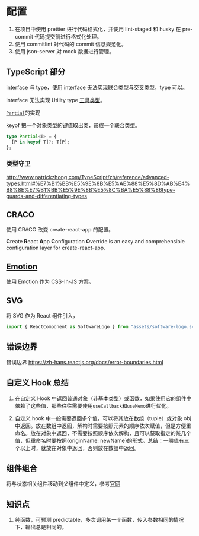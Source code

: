 # 配置

1. 在项目中使用 prettier 进行代码格式化，并使用 lint-staged 和 husky 在 pre-commit 代码提交前进行格式化处理。
2. 使用 commitlint 对代码的 commit 信息规范化。
3. 使用 json-server 对 mock 数据进行管理。

## TypeScript 部分

interface 与 type，使用 interface 无法实现联合类型与交叉类型，type 可以。

interface 无法实现 Utility type [工具类型](http://www.patrickzhong.com/TypeScript/zh/reference/utility-types.html#实用工具类型)。

[`Partial`](http://www.patrickzhong.com/TypeScript/zh/reference/utility-types.html#partialtype)的实现

keyof 把一个对象类型的键值取出类，形成一个联合类型。

```ts
type Partial<T> = {
  [P in keyof T]?: T[P];
};
```

### 类型守卫

http://www.patrickzhong.com/TypeScript/zh/reference/advanced-types.html#%E7%B1%BB%E5%9E%8B%E5%AE%88%E5%8D%AB%E4%B8%8E%E7%B1%BB%E5%9E%8B%E5%8C%BA%E5%88%86type-guards-and-differentiating-types

## CRACO

使用 CRACO 改变 create-react-app 的配置。

**C**reate **R**eact **A**pp **C**onfiguration **O**verride is an easy and comprehensible configuration layer for create-react-app.

## [Emotion](https://emotion.sh/docs/install)

使用 Emotion 作为 CSS-In-JS 方案。

## SVG

将 SVG 作为 React 组件引入，

```js
import { ReactComponent as SoftwareLogo } from "assets/software-logo.svg";
```

## 错误边界

错误边界 https://zh-hans.reactjs.org/docs/error-boundaries.html

## 自定义 Hook 总结

1. 在自定义 Hook 中返回普通对象（非基本类型）或函数，如果使用它的组件中依赖了这些值，那些往往需要使用`useCallback`和`useMemo`进行优化。

2. 自定义 hook 中一般需要返回多个值，可以将其放在数组（tuple）或对象 obj 中返回。放在数组中返回，解构时需要按照元素的顺序依次赋值，但是方便重命名。放在对象中返回，不需要按照顺序依次解构，且可以获取指定的某几个值，但重命名时要按照{originName: newName}的形式。总结：一般值有三个以上时，就放在对象中返回，否则放在数组中返回。

## 组件组合

将与状态相关组件移动到父组件中定义，参考[官网](https://zh-hans.reactjs.org/docs/context.html#before-you-use-context)

## 知识点

1. 纯函数，可预测 predictable，多次调用某一个函数，传入参数相同的情况下，输出总是相同的。
